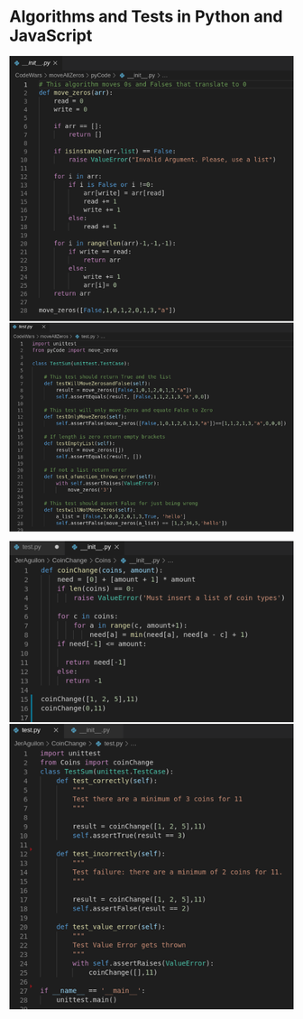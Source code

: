 # Algorithms and Tests in Python and JavaScript

![Move Zeros Algorithm](Images/zerosPic.png) ![Move Zeros Tests](Images/zerosPic2.png)

![Coin Change](Images/coinPic.png) ![Coin Change Tests](Images/coinPic2.png)